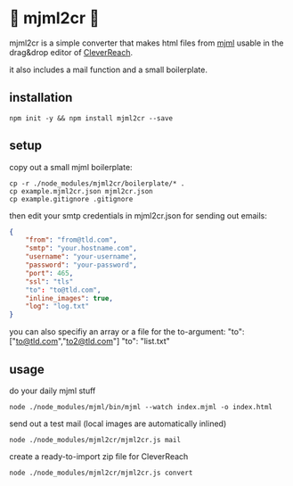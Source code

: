# 🌈 mjml2cr 🌈

mjml2cr is a simple converter that makes html files from [mjml](https://mjml.io) usable in the drag&drop editor of [CleverReach](https://www.cleverreach.com/en/).

it also includes a mail function and a small boilerplate.

## installation

```
npm init -y && npm install mjml2cr --save
```

## setup

copy out a small mjml boilerplate:
```
cp -r ./node_modules/mjml2cr/boilerplate/* .
cp example.mjml2cr.json mjml2cr.json
cp example.gitignore .gitignore
```

then edit your smtp credentials in mjml2cr.json for sending out emails:
```json
{
    "from": "from@tld.com",
    "smtp": "your.hostname.com",
    "username": "your-username",
    "password": "your-password",
    "port": 465,
    "ssl": "tls"
    "to": "to@tld.com",
    "inline_images": true,
    "log": "log.txt"
}
```

you can also specifiy an array or a file for the to-argument:
    "to": ["to@tld.com","to2@tld.com"]
    "to": "list.txt"

## usage

do your daily mjml stuff
```
node ./node_modules/mjml/bin/mjml --watch index.mjml -o index.html
```

send out a test mail (local images are automatically inlined)
```
node ./node_modules/mjml2cr/mjml2cr.js mail
```

create a ready-to-import zip file for CleverReach
```
node ./node_modules/mjml2cr/mjml2cr.js convert
```